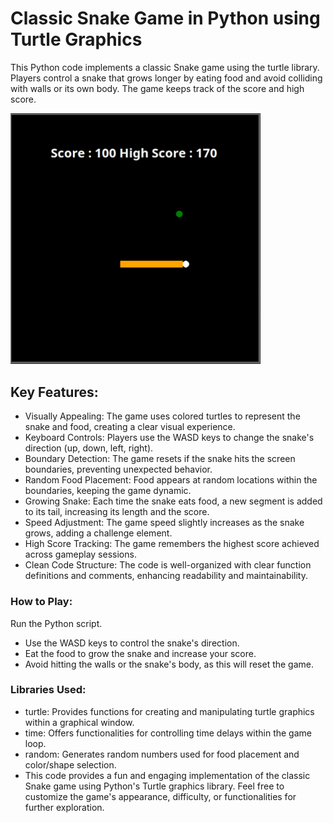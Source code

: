# Classic Snake Game in Python using Turtle Graphics 

This Python code implements a classic Snake game using the turtle library.  Players control a snake that grows longer by eating food and avoid colliding with walls or its own body.  The game keeps track of the score and high score. 

<img src="snake_game.png" alt="Game_Screenshot" width="400">

## Key Features: 

- Visually Appealing: The game uses colored turtles to represent the snake and food, creating a clear visual experience. 
- Keyboard Controls: Players use the WASD keys to change the snake's direction (up, down, left, right). 
- Boundary Detection: The game resets if the snake hits the screen boundaries, preventing unexpected behavior.
- Random Food Placement: Food appears at random locations within the boundaries, keeping the game dynamic. 
- Growing Snake: Each time the snake eats food, a new segment is added to its tail, increasing its length and the score. 
- Speed Adjustment: The game speed slightly increases as the snake grows, adding a challenge element. 
- High Score Tracking: The game remembers the highest score achieved across gameplay sessions. 
- Clean Code Structure: The code is well-organized with clear function definitions and comments, enhancing readability and maintainability. 

### How to Play: 

Run the Python script. 
- Use the WASD keys to control the snake's direction. 
- Eat the food to grow the snake and increase your score. 
- Avoid hitting the walls or the snake's body, as this will reset the game. 

### Libraries Used: 

- turtle: Provides functions for creating and manipulating turtle graphics within a graphical window. 
- time: Offers functionalities for controlling time delays within the game loop. 
- random: Generates random numbers used for food placement and color/shape selection. 
- This code provides a fun and engaging implementation of the classic Snake game using Python's Turtle graphics library.  Feel free to customize the game's appearance, difficulty, or functionalities for further exploration.
